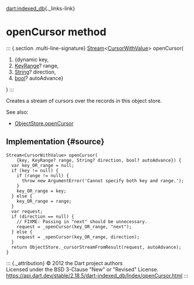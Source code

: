 [dart:indexed\_db](../../dart-indexed_db/dart-indexed_db-library){._links-link}

openCursor method
=================

::: {.section .multi-line-signature}
[Stream](../../dart-async/stream-class)\<[CursorWithValue](../cursorwithvalue-class)\>
openCursor(

1.  {dynamic key,
2.  [KeyRange](../keyrange-class)? range,
3.  [String](../../dart-core/string-class)? direction,
4.  [bool](../../dart-core/bool-class)? autoAdvance}

)
:::

Creates a stream of cursors over the records in this object store.

See also:

-   [ObjectStore.openCursor](../objectstore/opencursor)

Implementation {#source}
--------------

``` {.language-dart data-language="dart"}
Stream<CursorWithValue> openCursor(
    {key, KeyRange? range, String? direction, bool? autoAdvance}) {
  var key_OR_range = null;
  if (key != null) {
    if (range != null) {
      throw new ArgumentError('Cannot specify both key and range.');
    }
    key_OR_range = key;
  } else {
    key_OR_range = range;
  }
  var request;
  if (direction == null) {
    // FIXME: Passing in "next" should be unnecessary.
    request = _openCursor(key_OR_range, "next");
  } else {
    request = _openCursor(key_OR_range, direction);
  }
  return ObjectStore._cursorStreamFromResult(request, autoAdvance);
}
```

::: {._attribution}
© 2012 the Dart project authors\
Licensed under the BSD 3-Clause \"New\" or \"Revised\" License.\
<https://api.dart.dev/stable/2.18.5/dart-indexed_db/Index/openCursor.html>
:::
